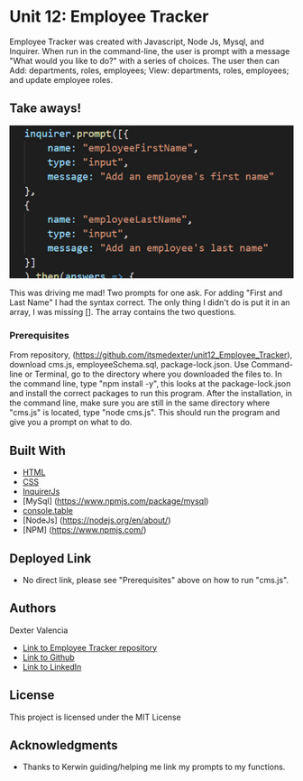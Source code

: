 # Unit 12: Employee Tracker

Employee Tracker was created with Javascript, Node Js, Mysql, and Inquirer. When run in the command-line, the user is prompt with a message "What would you like to do?" with a series of choices. The user then can Add: departments, roles, employees; View: departments, roles, employees; and update employee roles.

## Take aways! 
![OMG](Assets/prompts.jpg)

This was driving me mad! Two prompts for one ask. For adding "First and Last Name" I had the syntax correct. The only thing I didn't do is put it in an array, I was missing []. The array contains the two questions.


  

### Prerequisites

From repository, (https://github.com/itsmedexter/unit12_Employee_Tracker), download cms.js, employeeSchema.sql, package-lock.json. Use Command-line or Terminal, go to the directory where you downloaded the files to. In the command line, type "npm install -y", this looks at the package-lock.json  and install the correct packages to run this program. After the installation, in the command line, make sure you are still in the same directory where "cms.js" is located, type "node cms.js". This should run the program and give you a prompt on what to do. 

## Built With
* [HTML](https://developer.mozilla.org/en-US/docs/Web/HTML)
* [CSS](https://developer.mozilla.org/en-US/docs/Web/CSS)
* [InquirerJs](https://www.npmjs.com/package/inquirer/v/0.2.3)
* [MySql] (https://www.npmjs.com/package/mysql)
* [console.table](https://www.npmjs.com/package/console.table)
* [NodeJs] (https://nodejs.org/en/about/)
* [NPM] (https://www.npmjs.com/)

## Deployed Link
* No direct link, please see "Prerequisites" above on how to run "cms.js".


## Authors
Dexter Valencia 

- [Link to Employee Tracker repository](https://github.com/itsmedexter/unit12_Employee_Tracker)
- [Link to Github](https://github.com/itsmedexter)
- [Link to LinkedIn](https://www.linkedin.com/in/dextervalencia/)

## License

This project is licensed under the MIT License 

## Acknowledgments

* Thanks to Kerwin guiding/helping me link my prompts to my functions.  
